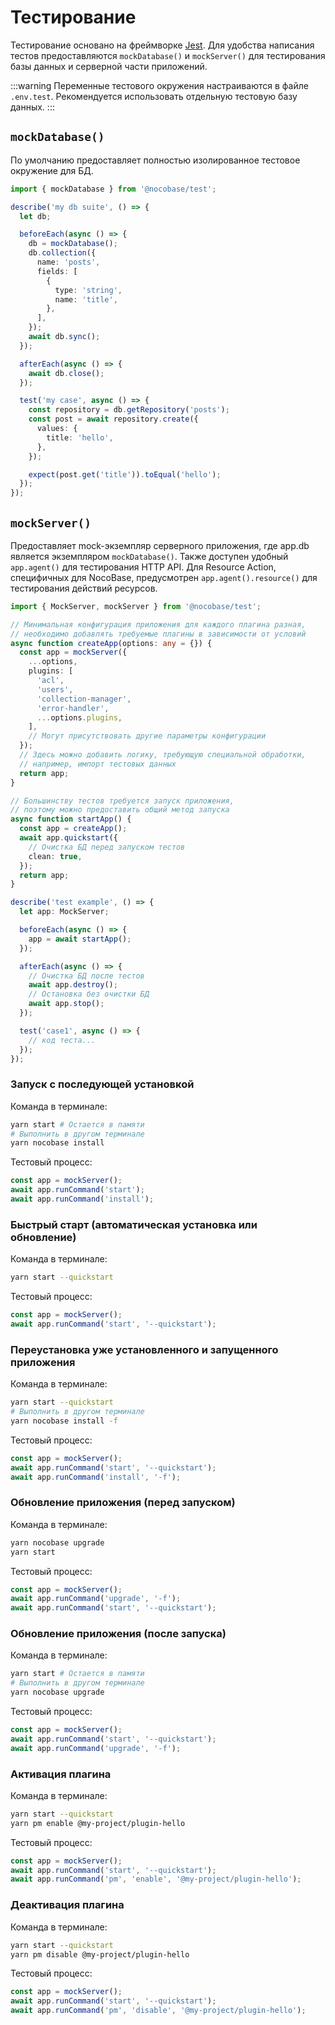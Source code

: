 # Тестирование

Тестирование основано на фреймворке [Jest](https://jestjs.io/). Для удобства написания тестов предоставляются `mockDatabase()` и `mockServer()` для тестирования базы данных и серверной части приложений.

:::warning
Переменные тестового окружения настраиваются в файле `.env.test`. Рекомендуется использовать отдельную тестовую базу данных.
:::

## `mockDatabase()`

По умолчанию предоставляет полностью изолированное тестовое окружение для БД.

```ts
import { mockDatabase } from '@nocobase/test';

describe('my db suite', () => {
  let db;

  beforeEach(async () => {
    db = mockDatabase();
    db.collection({
      name: 'posts',
      fields: [
        {
          type: 'string',
          name: 'title',
        },
      ],
    });
    await db.sync();
  });

  afterEach(async () => {
    await db.close();
  });

  test('my case', async () => {
    const repository = db.getRepository('posts');
    const post = await repository.create({
      values: {
        title: 'hello',
      },
    });

    expect(post.get('title')).toEqual('hello');
  });
});
```

## `mockServer()`

Предоставляет mock-экземпляр серверного приложения, где app.db является экземпляром `mockDatabase()`. Также доступен удобный `app.agent()` для тестирования HTTP API. Для Resource Action, специфичных для NocoBase, предусмотрен `app.agent().resource()` для тестирования действий ресурсов.

```ts
import { MockServer, mockServer } from '@nocobase/test';

// Минимальная конфигурация приложения для каждого плагина разная,
// необходимо добавлять требуемые плагины в зависимости от условий
async function createApp(options: any = {}) {
  const app = mockServer({
    ...options,
    plugins: [
      'acl',
      'users',
      'collection-manager',
      'error-handler',
      ...options.plugins,
    ],
    // Могут присутствовать другие параметры конфигурации
  });
  // Здесь можно добавить логику, требующую специальной обработки,
  // например, импорт тестовых данных
  return app;
}

// Большинству тестов требуется запуск приложения,
// поэтому можно предоставить общий метод запуска
async function startApp() {
  const app = createApp();
  await app.quickstart({
    // Очистка БД перед запуском тестов
    clean: true,
  });
  return app;
}

describe('test example', () => {
  let app: MockServer;

  beforeEach(async () => {
    app = await startApp();
  });

  afterEach(async () => {
    // Очистка БД после тестов
    await app.destroy();
    // Остановка без очистки БД
    await app.stop();
  });

  test('case1', async () => {
    // код теста...
  });
});
```
### Запуск с последующей установкой

Команда в терминале:

```bash
yarn start # Остается в памяти
# Выполнить в другом терминале
yarn nocobase install
```

Тестовый процесс:

```ts
const app = mockServer();
await app.runCommand('start');
await app.runCommand('install');
```

### Быстрый старт (автоматическая установка или обновление)

Команда в терминале:

```bash
yarn start --quickstart
```

Тестовый процесс:

```ts
const app = mockServer();
await app.runCommand('start', '--quickstart');
```

### Переустановка уже установленного и запущенного приложения

Команда в терминале:

```bash
yarn start --quickstart
# Выполнить в другом терминале
yarn nocobase install -f
```

Тестовый процесс:

```ts
const app = mockServer();
await app.runCommand('start', '--quickstart');
await app.runCommand('install', '-f');
```

### Обновление приложения (перед запуском)

Команда в терминале:

```bash
yarn nocobase upgrade
yarn start
```

Тестовый процесс:

```ts
const app = mockServer();
await app.runCommand('upgrade', '-f');
await app.runCommand('start', '--quickstart');
```

### Обновление приложения (после запуска)

Команда в терминале:

```bash
yarn start # Остается в памяти
# Выполнить в другом терминале
yarn nocobase upgrade
```

Тестовый процесс:

```ts
const app = mockServer();
await app.runCommand('start', '--quickstart');
await app.runCommand('upgrade', '-f');
```

### Активация плагина

Команда в терминале:

```bash
yarn start --quickstart
yarn pm enable @my-project/plugin-hello
```

Тестовый процесс:

```ts
const app = mockServer();
await app.runCommand('start', '--quickstart');
await app.runCommand('pm', 'enable', '@my-project/plugin-hello');
```

### Деактивация плагина

Команда в терминале:

```bash
yarn start --quickstart
yarn pm disable @my-project/plugin-hello
```

Тестовый процесс:

```ts
const app = mockServer();
await app.runCommand('start', '--quickstart');
await app.runCommand('pm', 'disable', '@my-project/plugin-hello');
```
